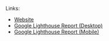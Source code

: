 Links:

- [Website](https://jxbang94.github.io/Website-main/)
- [Google Lighthouse Report (Desktop)](https://googlechrome.github.io/lighthouse/viewer/?gist=01eb41968a9d11e50978647ba69b030e)
- [Google Lighthouse Report (Mobile)](https://googlechrome.github.io/lighthouse/viewer/?gist=7aded13abb7be5e5553893f68c624b3e)


